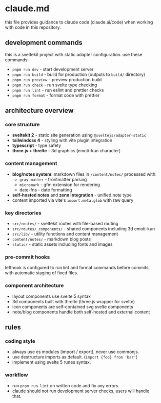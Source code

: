 # claude.md

this file provides guidance to claude code (claude.ai/code) when working with code in this repository.

## development commands

this is a sveltekit project with static adapter configuration. use these commands:

- `pnpm run dev` - start development server
- `pnpm run build` - build for production (outputs to `build/` directory)
- `pnpm run preview` - preview production build
- `pnpm run check` - run svelte type checking
- `pnpm run lint` - run eslint and prettier checks
- `pnpm run format` - format code with prettier

## architecture overview

### core structure

- **sveltekit 2** - static site generation using `@sveltejs/adapter-static`
- **tailwindcss 4** - styling with vite plugin integration
- **typescript** - type safety
- **three.js + threlte** - 3d graphics (emoti-kun character)

### content management

- **blog/notes system**: markdown files in `/content/notes/` processed with:
  - `gray-matter` - frontmatter parsing
  - `micromark` - gfm extension for rendering
  - date-fns - date formatting
- **self-hosted notes** and **zenn integration** - unified note type
- content imported via vite's `import.meta.glob` with raw query

### key directories

- `src/routes/` - sveltekit routes with file-based routing
- `src/routes/_components/` - shared components including 3d emoti-kun
- `src/lib/` - utility functions and content management
- `content/notes/` - markdown blog posts
- `static/` - static assets including fonts and images

### pre-commit hooks

lefthook is configured to run lint and format commands before commits, with automatic staging of fixed files.

### component architecture

- layout components use svelte 5 syntax
- 3d components built with threlte (three.js wrapper for svelte)
- icon components are self-contained svg svelte components
- note/blog components handle both self-hosted and external content

## rules

### coding style

- always use es modules (import / export), never use commonjs.
- use destructure imports as default. (`import {foo} from 'bar'`)
- implement using svelte 5 runes syntax.

### workflow

- run `pnpm run lint` on written code and fix any errors.
- claude should not run development server checks, users will handle that.
